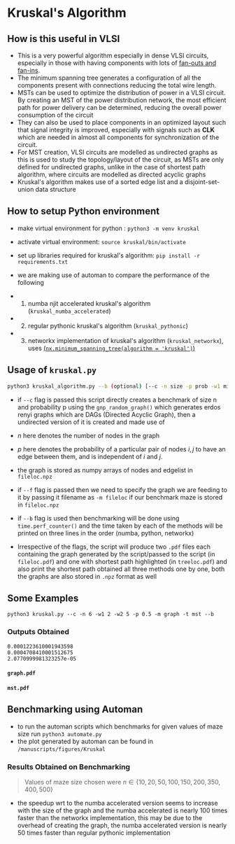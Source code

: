 # Kruskal's Algorithm


## How is this useful in VLSI 

- This is a very powerful algorithm especially in dense VLSI circuits, especially in those with having components with lots of [fan-outs and fan-ins](https://en.wikipedia.org/wiki/Fan-out).
- The minimum spanning tree generates a configuration of all the components present with connections reducing the total wire length.
-  MSTs can be used to optimize the distribution of power in a VLSI circuit. By creating an MST of the power distribution network, the most efficient path for power delivery can be determined, reducing the overall power consumption of the circuit
- They can also be used to place components in an optimized layout such that signal integrity is improved, especially with signals such as **CLK** which are needed in almost all components for synchronization of the circuit.
- For MST creation, VLSI circuits are modelled as undirected graphs as this is used to study the topology/layout of the circuit, as MSTs are only defined for undirected graphs, unlike in the case of shortest path algorithm, where circuits are modelled as directed acyclic graphs
- Kruskal's algorithm makes use of a sorted edge list and a disjoint-set-union data structure


## How to setup Python environment

- make virtual environment for python : `python3 -m venv kruskal`
- activate virtual environment: `source kruskal/bin/activate`
- set up libraries required for kruskal's algorithm: `pip install -r requirements.txt`

- we are making use of automan to compare the performance of the following
- 1. numba njit accelerated kruskal's algorithm (`kruskal_numba_accelerated`)
- 2. regular pythonic kruskal's algorithm (`kruskal_pythonic`)
- 3. networkx implementation of kruskal's algorithm (`kruskal_networkx`), uses [(`nx.minimum_spanning_tree(algorithm = 'kruskal')`)](https://networkx.org/documentation/stable/reference/algorithms/generated/networkx.algorithms.tree.mst.minimum_spanning_tree.html)


## Usage of `kruskal.py`

```bash
python3 kruskal_algorithm.py --b (optional) [--c -n size -p prob -w1 minw1 -w2 minw2 ]/[--f] -m fileloc -t treeloc   
```
- if `--c` flag is passed this script directly creates a benchmark of size n and probability p using the `gnp_random_graph()` which generates erdos renyi graphs which are DAGs (Directed Acyclic Graph), then a undirected version of it is created and made use of

- $n$ here denotes the number of nodes in the graph

- $p$ here denotes the probability of a particular pair of nodes $i, j$ to have an edge between them, and is independent of $i$ and $j$.
- the graph is stored as numpy arrays of nodes and edgelist in `fileloc.npz` 

- if `--f` flag is passed then we need to specify the graph we are feeding to it by passing it filename as `-m fileloc` if our benchmark maze is stored in `fileloc.npz` 

- if `--b` flag is used then benchmarking will be done using `time.perf_counter()` and the time taken by each of the methods will be printed on three lines in the order (numba, python, networkx)

- Irrespective of the flags, the script will produce two `.pdf` files each containing the graph generated by the script/passed to the script (in `fileloc.pdf`) and one with shortest path highlighted (in `treeloc.pdf`) and also print the shortest path obtained all three methods one by one, both the graphs are also stored in `.npz` format as well


## Some Examples

`python3 kruskal.py --c -n 6 -w1 2 -w2 5 -p 0.5 -m graph -t mst --b`

### Outputs Obtained

```
0.0001223610001943598
0.0004708410001512675
2.0770999981323257e-05
```

#### `graph.pdf`


#### `mst.pdf`



## Benchmarking using Automan
- to run the automan scripts which benchmarks for given values of maze size run `python3 automate.py`
- the plot generated by automan can be found in `/manuscripts/figures/Kruskal`

### Results Obtained on Benchmarking
> Values of maze size chosen were $n \in \{10, 20, 50, 100, 150, 200, 350, 400, 500\}$ 


- the speedup wrt to the numba accelerated version seems to increase with the size of the graph and the numba accelerated is nearly 100 times faster than the networkx implementation, this may be due to the overhead of creating the graph, the numba accelerated version is nearly 50 times faster than regular pythonic implementation
